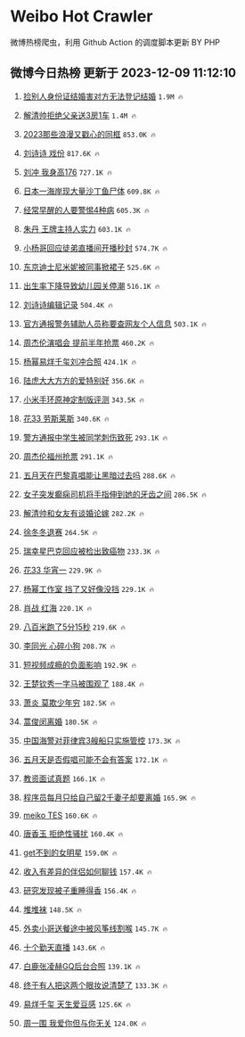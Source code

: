 # Weibo Hot Crawler 



微博热榜爬虫，利用 Github Action 的调度脚本更新 BY PHP 


## 微博今日热榜 更新于 2023-12-09 11:12:10 
1. [捡别人身份证结婚害对方无法登记结婚](https://s.weibo.com/weibo?q=%23%E6%8D%A1%E5%88%AB%E4%BA%BA%E8%BA%AB%E4%BB%BD%E8%AF%81%E7%BB%93%E5%A9%9A%E5%AE%B3%E5%AF%B9%E6%96%B9%E6%97%A0%E6%B3%95%E7%99%BB%E8%AE%B0%E7%BB%93%E5%A9%9A%23&t=31&band_rank=1&Refer=top) `1.9M 🔥` 

1. [解清帅拒绝父亲送3房1车](https://s.weibo.com/weibo?q=%23%E8%A7%A3%E6%B8%85%E5%B8%85%E6%8B%92%E7%BB%9D%E7%88%B6%E4%BA%B2%E9%80%813%E6%88%BF1%E8%BD%A6%23&t=31&band_rank=2&Refer=top) `1.4M 🔥` 

1. [2023那些浪漫又戳心的同框](https://s.weibo.com/weibo?q=%232023%E9%82%A3%E4%BA%9B%E6%B5%AA%E6%BC%AB%E5%8F%88%E6%88%B3%E5%BF%83%E7%9A%84%E5%90%8C%E6%A1%86%23&t=31&band_rank=3&Refer=top) `853.0K 🔥` 

1. [刘诗诗 戏份](https://s.weibo.com/weibo?q=%E5%88%98%E8%AF%97%E8%AF%97%20%E6%88%8F%E4%BB%BD&t=31&band_rank=4&Refer=top) `817.6K 🔥` 

1. [刘冲 我身高176](https://s.weibo.com/weibo?q=%E5%88%98%E5%86%B2%20%E6%88%91%E8%BA%AB%E9%AB%98176&t=31&band_rank=5&Refer=top) `727.1K 🔥` 

1. [日本一海岸现大量沙丁鱼尸体](https://s.weibo.com/weibo?q=%23%E6%97%A5%E6%9C%AC%E4%B8%80%E6%B5%B7%E5%B2%B8%E7%8E%B0%E5%A4%A7%E9%87%8F%E6%B2%99%E4%B8%81%E9%B1%BC%E5%B0%B8%E4%BD%93%23&t=31&band_rank=6&Refer=top) `609.8K 🔥` 

1. [经常早醒的人要警惕4种病](https://s.weibo.com/weibo?q=%23%E7%BB%8F%E5%B8%B8%E6%97%A9%E9%86%92%E7%9A%84%E4%BA%BA%E8%A6%81%E8%AD%A6%E6%83%954%E7%A7%8D%E7%97%85%23&t=31&band_rank=7&Refer=top) `605.3K 🔥` 

1. [朱丹 王牌主持人实力](https://s.weibo.com/weibo?q=%E6%9C%B1%E4%B8%B9%20%E7%8E%8B%E7%89%8C%E4%B8%BB%E6%8C%81%E4%BA%BA%E5%AE%9E%E5%8A%9B&t=31&band_rank=8&Refer=top) `603.1K 🔥` 

1. [小杨哥回应徒弟直播间开播秒封](https://s.weibo.com/weibo?q=%23%E5%B0%8F%E6%9D%A8%E5%93%A5%E5%9B%9E%E5%BA%94%E5%BE%92%E5%BC%9F%E7%9B%B4%E6%92%AD%E9%97%B4%E5%BC%80%E6%92%AD%E7%A7%92%E5%B0%81%23&t=31&band_rank=9&Refer=top) `574.7K 🔥` 

1. [东京迪士尼米妮被同事掀裙子](https://s.weibo.com/weibo?q=%23%E4%B8%9C%E4%BA%AC%E8%BF%AA%E5%A3%AB%E5%B0%BC%E7%B1%B3%E5%A6%AE%E8%A2%AB%E5%90%8C%E4%BA%8B%E6%8E%80%E8%A3%99%E5%AD%90%23&t=31&band_rank=10&Refer=top) `525.6K 🔥` 

1. [出生率下降导致幼儿园关停潮](https://s.weibo.com/weibo?q=%23%E5%87%BA%E7%94%9F%E7%8E%87%E4%B8%8B%E9%99%8D%E5%AF%BC%E8%87%B4%E5%B9%BC%E5%84%BF%E5%9B%AD%E5%85%B3%E5%81%9C%E6%BD%AE%23&t=31&band_rank=11&Refer=top) `516.1K 🔥` 

1. [刘诗诗编辑记录](https://s.weibo.com/weibo?q=%23%E5%88%98%E8%AF%97%E8%AF%97%E7%BC%96%E8%BE%91%E8%AE%B0%E5%BD%95%23&t=31&band_rank=12&Refer=top) `504.4K 🔥` 

1. [官方通报警务辅助人员称要查网友个人信息](https://s.weibo.com/weibo?q=%23%E5%AE%98%E6%96%B9%E9%80%9A%E6%8A%A5%E8%AD%A6%E5%8A%A1%E8%BE%85%E5%8A%A9%E4%BA%BA%E5%91%98%E7%A7%B0%E8%A6%81%E6%9F%A5%E7%BD%91%E5%8F%8B%E4%B8%AA%E4%BA%BA%E4%BF%A1%E6%81%AF%23&t=31&band_rank=13&Refer=top) `503.1K 🔥` 

1. [周杰伦演唱会 提前半年抢票](https://s.weibo.com/weibo?q=%E5%91%A8%E6%9D%B0%E4%BC%A6%E6%BC%94%E5%94%B1%E4%BC%9A%20%E6%8F%90%E5%89%8D%E5%8D%8A%E5%B9%B4%E6%8A%A2%E7%A5%A8&t=31&band_rank=14&Refer=top) `460.2K 🔥` 

1. [杨幂易烊千玺刘冲合照](https://s.weibo.com/weibo?q=%23%E6%9D%A8%E5%B9%82%E6%98%93%E7%83%8A%E5%8D%83%E7%8E%BA%E5%88%98%E5%86%B2%E5%90%88%E7%85%A7%23&t=31&band_rank=15&Refer=top) `424.1K 🔥` 

1. [陆虎大大方方的爱特别好](https://s.weibo.com/weibo?q=%E9%99%86%E8%99%8E%E5%A4%A7%E5%A4%A7%E6%96%B9%E6%96%B9%E7%9A%84%E7%88%B1%E7%89%B9%E5%88%AB%E5%A5%BD&t=31&band_rank=16&Refer=top) `356.6K 🔥` 

1. [小米手环原神定制版评测](https://s.weibo.com/weibo?q=%23%E5%B0%8F%E7%B1%B3%E6%89%8B%E7%8E%AF%E5%8E%9F%E7%A5%9E%E5%AE%9A%E5%88%B6%E7%89%88%E8%AF%84%E6%B5%8B%23&t=31&band_rank=17&Refer=top) `343.5K 🔥` 

1. [花33 劳斯莱斯](https://s.weibo.com/weibo?q=%E8%8A%B133%20%E5%8A%B3%E6%96%AF%E8%8E%B1%E6%96%AF&t=31&band_rank=18&Refer=top) `340.6K 🔥` 

1. [警方通报中学生被同学刺伤致死](https://s.weibo.com/weibo?q=%23%E8%AD%A6%E6%96%B9%E9%80%9A%E6%8A%A5%E4%B8%AD%E5%AD%A6%E7%94%9F%E8%A2%AB%E5%90%8C%E5%AD%A6%E5%88%BA%E4%BC%A4%E8%87%B4%E6%AD%BB%23&t=31&band_rank=19&Refer=top) `293.1K 🔥` 

1. [周杰伦福州抢票](https://s.weibo.com/weibo?q=%E5%91%A8%E6%9D%B0%E4%BC%A6%E7%A6%8F%E5%B7%9E%E6%8A%A2%E7%A5%A8&t=31&band_rank=20&Refer=top) `291.1K 🔥` 

1. [五月天在巴黎真唱能让黑暗过去吗](https://s.weibo.com/weibo?q=%23%E4%BA%94%E6%9C%88%E5%A4%A9%E5%9C%A8%E5%B7%B4%E9%BB%8E%E7%9C%9F%E5%94%B1%E8%83%BD%E8%AE%A9%E9%BB%91%E6%9A%97%E8%BF%87%E5%8E%BB%E5%90%97%23&t=31&band_rank=21&Refer=top) `288.6K 🔥` 

1. [女子突发癫痫司机将手指伸到她的牙齿之间](https://s.weibo.com/weibo?q=%23%E5%A5%B3%E5%AD%90%E7%AA%81%E5%8F%91%E7%99%AB%E7%97%AB%E5%8F%B8%E6%9C%BA%E5%B0%86%E6%89%8B%E6%8C%87%E4%BC%B8%E5%88%B0%E5%A5%B9%E7%9A%84%E7%89%99%E9%BD%BF%E4%B9%8B%E9%97%B4%23&t=31&band_rank=22&Refer=top) `286.5K 🔥` 

1. [解清帅和女友有谈婚论嫁](https://s.weibo.com/weibo?q=%23%E8%A7%A3%E6%B8%85%E5%B8%85%E5%92%8C%E5%A5%B3%E5%8F%8B%E6%9C%89%E8%B0%88%E5%A9%9A%E8%AE%BA%E5%AB%81%23&t=31&band_rank=23&Refer=top) `282.2K 🔥` 

1. [徐冬冬退赛](https://s.weibo.com/weibo?q=%23%E5%BE%90%E5%86%AC%E5%86%AC%E9%80%80%E8%B5%9B%23&t=31&band_rank=24&Refer=top) `264.5K 🔥` 

1. [瑞幸星巴克回应被检出致癌物](https://s.weibo.com/weibo?q=%23%E7%91%9E%E5%B9%B8%E6%98%9F%E5%B7%B4%E5%85%8B%E5%9B%9E%E5%BA%94%E8%A2%AB%E6%A3%80%E5%87%BA%E8%87%B4%E7%99%8C%E7%89%A9%23&t=31&band_rank=25&Refer=top) `233.3K 🔥` 

1. [花33 华宵一](https://s.weibo.com/weibo?q=%E8%8A%B133%20%E5%8D%8E%E5%AE%B5%E4%B8%80&t=31&band_rank=26&Refer=top) `229.9K 🔥` 

1. [杨幂工作室 挡了又好像没挡](https://s.weibo.com/weibo?q=%E6%9D%A8%E5%B9%82%E5%B7%A5%E4%BD%9C%E5%AE%A4%20%E6%8C%A1%E4%BA%86%E5%8F%88%E5%A5%BD%E5%83%8F%E6%B2%A1%E6%8C%A1&t=31&band_rank=27&Refer=top) `229.1K 🔥` 

1. [肖战 红海](https://s.weibo.com/weibo?q=%E8%82%96%E6%88%98%20%E7%BA%A2%E6%B5%B7&t=31&band_rank=28&Refer=top) `220.1K 🔥` 

1. [八百米跑了5分15秒](https://s.weibo.com/weibo?q=%E5%85%AB%E7%99%BE%E7%B1%B3%E8%B7%91%E4%BA%865%E5%88%8615%E7%A7%92&t=31&band_rank=29&Refer=top) `219.6K 🔥` 

1. [李同光 心碎小狗](https://s.weibo.com/weibo?q=%E6%9D%8E%E5%90%8C%E5%85%89%20%E5%BF%83%E7%A2%8E%E5%B0%8F%E7%8B%97&t=31&band_rank=30&Refer=top) `208.7K 🔥` 

1. [短视频成瘾的负面影响](https://s.weibo.com/weibo?q=%E7%9F%AD%E8%A7%86%E9%A2%91%E6%88%90%E7%98%BE%E7%9A%84%E8%B4%9F%E9%9D%A2%E5%BD%B1%E5%93%8D&t=31&band_rank=31&Refer=top) `192.9K 🔥` 

1. [王楚钦秀一字马被围观了](https://s.weibo.com/weibo?q=%23%E7%8E%8B%E6%A5%9A%E9%92%A6%E7%A7%80%E4%B8%80%E5%AD%97%E9%A9%AC%E8%A2%AB%E5%9B%B4%E8%A7%82%E4%BA%86%23&t=31&band_rank=32&Refer=top) `188.4K 🔥` 

1. [萧炎 莫欺少年穷](https://s.weibo.com/weibo?q=%E8%90%A7%E7%82%8E%20%E8%8E%AB%E6%AC%BA%E5%B0%91%E5%B9%B4%E7%A9%B7&t=31&band_rank=33&Refer=top) `182.5K 🔥` 

1. [蒿俊闵离婚](https://s.weibo.com/weibo?q=%23%E8%92%BF%E4%BF%8A%E9%97%B5%E7%A6%BB%E5%A9%9A%23&t=31&band_rank=34&Refer=top) `180.5K 🔥` 

1. [中国海警对菲律宾3艘船只实施管控](https://s.weibo.com/weibo?q=%23%E4%B8%AD%E5%9B%BD%E6%B5%B7%E8%AD%A6%E5%AF%B9%E8%8F%B2%E5%BE%8B%E5%AE%BE3%E8%89%98%E8%88%B9%E5%8F%AA%E5%AE%9E%E6%96%BD%E7%AE%A1%E6%8E%A7%23&t=31&band_rank=35&Refer=top) `173.3K 🔥` 

1. [五月天是否假唱可能不会有答案](https://s.weibo.com/weibo?q=%23%E4%BA%94%E6%9C%88%E5%A4%A9%E6%98%AF%E5%90%A6%E5%81%87%E5%94%B1%E5%8F%AF%E8%83%BD%E4%B8%8D%E4%BC%9A%E6%9C%89%E7%AD%94%E6%A1%88%23&t=31&band_rank=36&Refer=top) `172.1K 🔥` 

1. [教资面试真题](https://s.weibo.com/weibo?q=%E6%95%99%E8%B5%84%E9%9D%A2%E8%AF%95%E7%9C%9F%E9%A2%98&t=31&band_rank=37&Refer=top) `166.1K 🔥` 

1. [程序员每月只给自己留2千妻子却要离婚](https://s.weibo.com/weibo?q=%23%E7%A8%8B%E5%BA%8F%E5%91%98%E6%AF%8F%E6%9C%88%E5%8F%AA%E7%BB%99%E8%87%AA%E5%B7%B1%E7%95%992%E5%8D%83%E5%A6%BB%E5%AD%90%E5%8D%B4%E8%A6%81%E7%A6%BB%E5%A9%9A%23&t=31&band_rank=38&Refer=top) `165.9K 🔥` 

1. [meiko TES](https://s.weibo.com/weibo?q=meiko%20TES&t=31&band_rank=39&Refer=top) `160.6K 🔥` 

1. [唐香玉 拒绝性骚扰](https://s.weibo.com/weibo?q=%E5%94%90%E9%A6%99%E7%8E%89%20%E6%8B%92%E7%BB%9D%E6%80%A7%E9%AA%9A%E6%89%B0&t=31&band_rank=40&Refer=top) `160.4K 🔥` 

1. [get不到的女明星](https://s.weibo.com/weibo?q=get%E4%B8%8D%E5%88%B0%E7%9A%84%E5%A5%B3%E6%98%8E%E6%98%9F&t=31&band_rank=41&Refer=top) `159.0K 🔥` 

1. [收入有差异的伴侣如何聊钱](https://s.weibo.com/weibo?q=%23%E6%94%B6%E5%85%A5%E6%9C%89%E5%B7%AE%E5%BC%82%E7%9A%84%E4%BC%B4%E4%BE%A3%E5%A6%82%E4%BD%95%E8%81%8A%E9%92%B1%23&t=31&band_rank=42&Refer=top) `157.4K 🔥` 

1. [研究发现被子重睡得香](https://s.weibo.com/weibo?q=%23%E7%A0%94%E7%A9%B6%E5%8F%91%E7%8E%B0%E8%A2%AB%E5%AD%90%E9%87%8D%E7%9D%A1%E5%BE%97%E9%A6%99%23&t=31&band_rank=43&Refer=top) `156.4K 🔥` 

1. [堆堆袜](https://s.weibo.com/weibo?q=%E5%A0%86%E5%A0%86%E8%A2%9C&t=31&band_rank=44&Refer=top) `148.5K 🔥` 

1. [外卖小哥送餐途中被风筝线割喉](https://s.weibo.com/weibo?q=%23%E5%A4%96%E5%8D%96%E5%B0%8F%E5%93%A5%E9%80%81%E9%A4%90%E9%80%94%E4%B8%AD%E8%A2%AB%E9%A3%8E%E7%AD%9D%E7%BA%BF%E5%89%B2%E5%96%89%23&t=31&band_rank=45&Refer=top) `145.7K 🔥` 

1. [十个勤天直播](https://s.weibo.com/weibo?q=%E5%8D%81%E4%B8%AA%E5%8B%A4%E5%A4%A9%E7%9B%B4%E6%92%AD&t=31&band_rank=46&Refer=top) `143.6K 🔥` 

1. [白鹿张凌赫GQ后台合照](https://s.weibo.com/weibo?q=%23%E7%99%BD%E9%B9%BF%E5%BC%A0%E5%87%8C%E8%B5%ABGQ%E5%90%8E%E5%8F%B0%E5%90%88%E7%85%A7%23&t=31&band_rank=47&Refer=top) `139.1K 🔥` 

1. [终于有人把这两个眼妆说清楚了](https://s.weibo.com/weibo?q=%E7%BB%88%E4%BA%8E%E6%9C%89%E4%BA%BA%E6%8A%8A%E8%BF%99%E4%B8%A4%E4%B8%AA%E7%9C%BC%E5%A6%86%E8%AF%B4%E6%B8%85%E6%A5%9A%E4%BA%86&t=31&band_rank=48&Refer=top) `133.3K 🔥` 

1. [易烊千玺 天生爱豆感](https://s.weibo.com/weibo?q=%E6%98%93%E7%83%8A%E5%8D%83%E7%8E%BA%20%E5%A4%A9%E7%94%9F%E7%88%B1%E8%B1%86%E6%84%9F&t=31&band_rank=49&Refer=top) `125.6K 🔥` 

1. [周一围 我爱你但与你无关](https://s.weibo.com/weibo?q=%E5%91%A8%E4%B8%80%E5%9B%B4%20%E6%88%91%E7%88%B1%E4%BD%A0%E4%BD%86%E4%B8%8E%E4%BD%A0%E6%97%A0%E5%85%B3&t=31&band_rank=50&Refer=top) `124.0K 🔥` 


